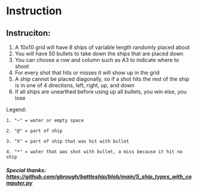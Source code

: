 # Instruction

## Instruciton:

1. A 10x10 grid will have 8 ships of variable length randomly placed about
2. You will have 50 bullets to take down the ships that are placed down
3. You can choose a row and column such as A3 to indicate where to shoot
4. For every shot that hits or misses it will show up in the grid
5. A ship cannot be placed diagonally, so if a shot hits the rest of
    the ship is in one of 4 directions, left, right, up, and down
6. If all ships are unearthed before using up all bullets, you win
        else, you lose


 Legend:
 
    1. "~" = water or empty space

    2. "@" = part of ship

    3. "X" = part of ship that was hit with bullet

    4. "*" = water that was shot with bullet, a miss because it hit no ship

##### Special thanks: https://github.com/gbrough/battleship/blob/main/5_ship_types_with_computer.py
